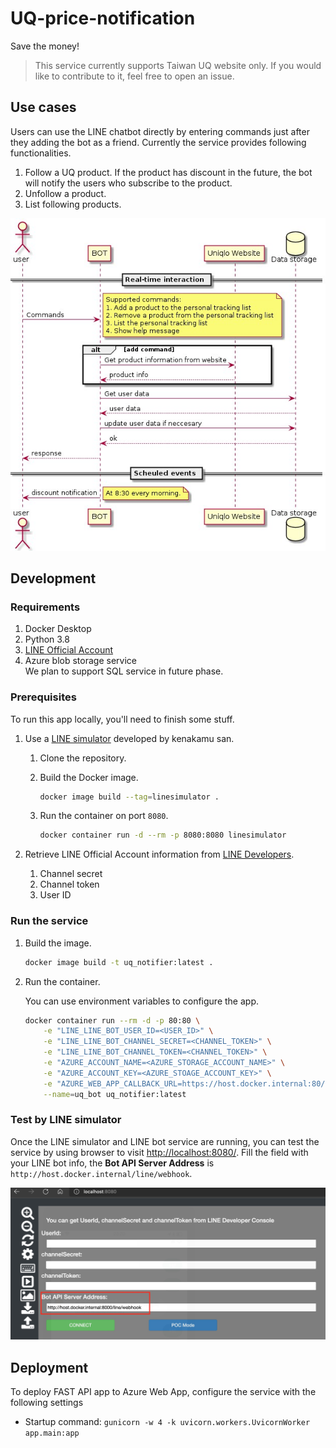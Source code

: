 # UQ-price-notification

Save the money!

> This service currently supports Taiwan UQ website only. If you would like to contribute to it, feel free to open an issue.

## Use cases

Users can use the LINE chatbot directly by entering commands just after they adding the bot as a friend.
Currently the service provides following functionalities.

1. Follow a UQ product. If the product has discount in the future, the bot will notify the users who subscribe to the product.
1. Unfollow a product.
1. List following products.

![usecase](./pics/usecase.jpg)

## Development

### Requirements

1. Docker Desktop
1. Python 3.8
1. [LINE Official Account](https://account.line.biz/)
1. Azure blob storage service  
   We plan to support SQL service in future phase.

### Prerequisites

To run this app locally, you'll need to finish some stuff.

1. Use a [LINE simulator](https://github.com/kenakamu/LINESimulator) developed by kenakamu san.

    1. Clone the repository.
    1. Build the Docker image.

        ```bash
        docker image build --tag=linesimulator .
        ```

    1. Run the container on port `8080`.

        ```bash
        docker container run -d --rm -p 8080:8080 linesimulator
        ```

2. Retrieve LINE Official Account information from [LINE Developers](https://developers.line.biz/).
    1. Channel secret
    1. Channel token
    1. User ID

### Run the service

1. Build the image.

    ```bash
    docker image build -t uq_notifier:latest .
    ```

2. Run the container.

    You can use environment variables to configure the app.

    ```bash
    docker container run --rm -d -p 80:80 \
        -e "LINE_LINE_BOT_USER_ID=<USER_ID>" \
        -e "LINE_LINE_BOT_CHANNEL_SECRET=<CHANNEL_TOKEN>" \
        -e "LINE_LINE_BOT_CHANNEL_TOKEN=<CHANNEL_TOKEN>" \
        -e "AZURE_ACCOUNT_NAME=<AZURE_STORAGE_ACCOUNT_NAME>" \
        -e "AZURE_ACCOUNT_KEY=<AZURE_STOAGE_ACCOUNT_KEY>" \
        -e "AZURE_WEB_APP_CALLBACK_URL=https://host.docker.internal:80/callback" \
        --name=uq_bot uq_notifier:latest
    ```

### Test by LINE simulator

Once the LINE simulator and LINE bot service are running, you can test the service by using browser to visit [http://localhost:8080/](http://localhost:8080/). Fill the field with your LINE bot info, the **Bot API Server Address** is `http://host.docker.internal/line/webhook`.

![bot config](pics/bot_config.jpg)
## Deployment

To deploy FAST API app to Azure Web App, configure the service with the following settings

-   Startup command: `gunicorn -w 4 -k uvicorn.workers.UvicornWorker app.main:app`
